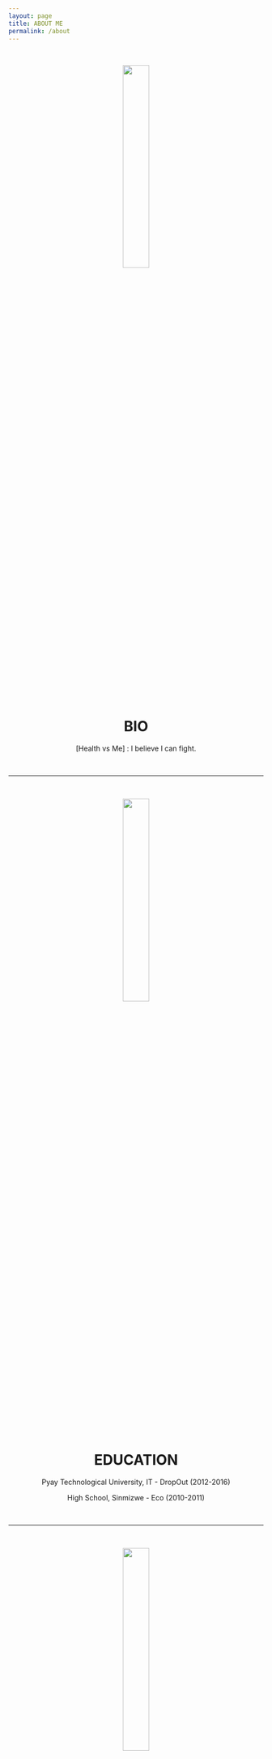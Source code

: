 ```yaml
---
layout: page
title: ABOUT ME
permalink: /about
---
```

<br>

<p align="center"><img src="https://s20.postimg.cc/g9j3jkr8t/about-me.png" width="32%" height="32%" /></p>
<h1 align="center">BIO</h1>
<p align="center">[Health vs Me] : I believe I can fight.</p>
<br>

---
<br>

<p align="center"><img src="https://s20.postimg.cc/yw1asrp4t/education-icon.png" width="32%" height="32%" /></p>
<h1 align="center">EDUCATION</h1>
<p align="center">Pyay Technological University, IT - DropOut (2012-2016)</p>
<p align="center">High School, Sinmizwe - Eco (2010-2011)</p>
<br>

---
<br>

<p align="center"><img src="https://i.postimg.cc/KcJZxDCM/skills-code.png" width="32%" height="32%" /></p>
<h1 align="center">SKILLS</h1>
<h2 align="center">Programming Languages & Tools</h2>
<p align="center">C, C++, Java, Kolin, Shell Script, HTML, CSS, Android SDK, Android Software Development, Embedded Systems, Linux Kernel, Embedded Android OS/Kernel Development, Git, IntelliJ IDEA, Android Studio, CLion and VS Code.</p>
<br>

---
<br>

<p align="center"><img src="https://s20.postimg.cc/bintf8y25/works.png" width="32%" height="32%" /></p>
<h1 align="center">WORK</h1>
<p align="center">Associate Software Engineer, Kernel Team at <a href="https://www.linkedin.com/company/frontiir">Frontiir</a></p>
<p align="center">Recognized Developer at <a href="https://www.linkedin.com/company/xda-developers">XDA-Developers</a></p>
<br>

---
<br>

<p align="center"><img src="https://s20.postimg.cc/krv1mjifh/github.png" width="32%" height="32%" /></p>
<h1 align="center">GitHub</h1>
<p align="center">Zaw Zaw: <a href="https://github.com/zawzaww">github.com/zawzaww</a></p>
<p align="center">PureZ Kernel: <a href="https://github.com/purez-kernel">github.com/purez-kernel</a></p>
<br>

---
<br>

<p align="center"><img src="https://s20.postimg.cc/bp6kfwg7x/interest.png" width="32%" height="32%" /></p>
<h1 align="center">INTERESTS</h1>
<p align="center">Android OS, Android Software Development, Embedded Systems, Linux Kernel Development, System Programming, Embedded Android OS/Kernel Development, Music, Mobile Photography, Game Playing, Sharing and Writing.</p>
